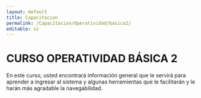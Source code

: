 ```yaml
---
layout: default
title: Capacitacion
permalink: /Capacitacion/Operatividad/basica2/
editable: si
---
```


# CURSO OPERATIVIDAD BÁSICA 2  


En este curso, usted encontrará información general que le servirá para aprender a ingresar al sistema y algunas herramientas que le facilitarán y le harán más agradable la navegabilidad.



